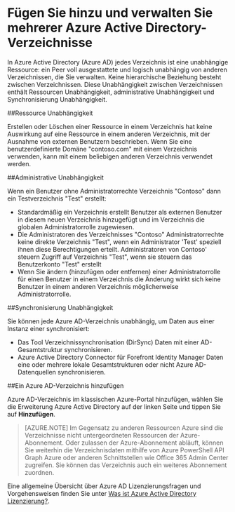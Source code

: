 <properties
   pageTitle="Hinzufügen und Verwalten mehrerer Verzeichnisse Azure Active Directory | Microsoft Azure"
   description="Informationen und empfohlene Vorgehensweisen für das Hinzufügen und Verwalten der Azure Active Directory Verzeichnisse erläutert Verzeichnisse als unabhängige Ressourcen"
   services="active-directory"
   documentationCenter=""
   authors="curtand"
   manager="femila"
   editor=""/>

<tags
   ms.service="active-directory"
   ms.devlang="na"
   ms.topic="article"
   ms.tgt_pltfrm="na"
   ms.workload="identity"
   ms.date="08/23/2016"
   ms.author="curtand"/>

# <a name="add-and-manage-multiple-azure-active-directory-directories"></a>Fügen Sie hinzu und verwalten Sie mehrerer Azure Active Directory-Verzeichnisse

In Azure Active Directory (Azure AD) jedes Verzeichnis ist eine unabhängige Ressource: ein Peer voll ausgestattete und logisch unabhängig von anderen Verzeichnissen, die Sie verwalten. Keine hierarchische Beziehung besteht zwischen Verzeichnissen. Diese Unabhängigkeit zwischen Verzeichnissen enthält Ressourcen Unabhängigkeit, administrative Unabhängigkeit und Synchronisierung Unabhängigkeit.

##<a name="resource-independence"></a>Ressource Unabhängigkeit

Erstellen oder Löschen einer Ressource in einem Verzeichnis hat keine Auswirkung auf eine Ressource in einem anderen Verzeichnis, mit der Ausnahme von externen Benutzern beschrieben. Wenn Sie eine benutzerdefinierte Domäne "contoso.com" mit einem Verzeichnis verwenden, kann mit einem beliebigen anderen Verzeichnis verwendet werden.

##<a name="administrative-independence"></a>Administrative Unabhängigkeit

Wenn ein Benutzer ohne Administratorrechte Verzeichnis "Contoso" dann ein Testverzeichnis "Test" erstellt:
- Standardmäßig ein Verzeichnis erstellt Benutzer als externen Benutzer in diesem neuen Verzeichnis hinzugefügt und im Verzeichnis die globalen Administratorrolle zugewiesen.
- Die Administratoren des Verzeichnisses "Contoso" Administratorrechte keine direkte Verzeichnis "Test", wenn ein Administrator 'Test' speziell ihnen diese Berechtigungen erteilt. Administratoren von Contoso' steuern Zugriff auf Verzeichnis "Test", wenn sie steuern das Benutzerkonto "Test" erstellt
- Wenn Sie ändern (hinzufügen oder entfernen) einer Administratorrolle für einen Benutzer in einem Verzeichnis die Änderung wirkt sich keine Benutzer in einem anderen Verzeichnis möglicherweise Administratorrolle.

##<a name="synchronization-independence"></a>Synchronisierung Unabhängigkeit

Sie können jede Azure AD-Verzeichnis unabhängig, um Daten aus einer Instanz einer synchronisiert:
  - Das Tool Verzeichnissynchronisation (DirSync) Daten mit einer AD-Gesamtstruktur synchronisieren.
  - Azure Active Directory Connector für Forefront Identity Manager Daten eine oder mehrere lokale Gesamtstrukturen oder nicht Azure AD-Datenquellen synchronisieren.

##<a name="add-an-azure-ad-directory"></a>Ein Azure AD-Verzeichnis hinzufügen

Azure AD-Verzeichnis im klassischen Azure-Portal hinzufügen, wählen Sie die Erweiterung Azure Active Directory auf der linken Seite und tippen Sie auf **Hinzufügen**.

> [AZURE.NOTE]   Im Gegensatz zu anderen Ressourcen Azure sind die Verzeichnisse nicht untergeordneten Ressourcen der Azure-Abonnement. Oder zulassen der Azure-Abonnement abläuft, können Sie weiterhin die Verzeichnisdaten mithilfe von Azure PowerShell API Graph Azure oder anderen Schnittstellen wie Office 365 Admin Center zugreifen. Sie können das Verzeichnis auch ein weiteres Abonnement zuordnen.

Eine allgemeine Übersicht über Azure AD Lizenzierungsfragen und Vorgehensweisen finden Sie unter [Was ist Azure Active Directory Lizenzierung?](active-directory-licensing-what-is.md).
